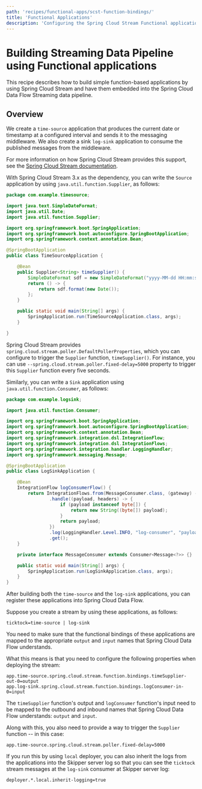 ```yaml
---
path: 'recipes/functional-apps/scst-function-bindings/'
title: 'Functional Applications'
description: 'Configuring the Spring Cloud Stream Functional applications'
---
```


# Building Streaming Data Pipeline using Functional applications

This recipe describes how to build simple function-based applications by using Spring Cloud Stream and have them embedded into the Spring Cloud Data Flow Streaming data pipeline.

## Overview

We create a `time-source` application that produces the current date or timestamp at a configured interval and sends it to the messaging middleware. We also create a sink `log-sink` application to consume the published messages from the middleware.

For more information on how Spring Cloud Stream provides this support, see the [Spring Cloud Stream documentation](https://cloud.spring.io/spring-cloud-static/spring-cloud-stream/current/reference/html/spring-cloud-stream.html#spring-cloud-stream-overview-producing-consuming-messages).

With Spring Cloud Stream 3.x as the dependency, you can write the `Source` application by using `java.util.function.Supplier`, as follows:

```Java
package com.example.timesource;

import java.text.SimpleDateFormat;
import java.util.Date;
import java.util.function.Supplier;

import org.springframework.boot.SpringApplication;
import org.springframework.boot.autoconfigure.SpringBootApplication;
import org.springframework.context.annotation.Bean;

@SpringBootApplication
public class TimeSourceApplication {

	@Bean
	public Supplier<String> timeSupplier() {
		SimpleDateFormat sdf = new SimpleDateFormat("yyyy-MM-dd HH:mm:ss.SSS");
		return () -> {
			return sdf.format(new Date());
		};
	}

	public static void main(String[] args) {
		SpringApplication.run(TimeSourceApplication.class, args);
	}

}

```

Spring Cloud Stream provides `spring.cloud.stream.poller.DefaultPollerProperties`, which you can configure to trigger the `Supplier` function, `timeSupplier()`.
For instance, you can use `--spring.cloud.stream.poller.fixed-delay=5000` property to trigger this `Supplier` function every five seconds.

Similarly, you can write a `Sink` application using `java.util.function.Consumer`, as follows:

```Java
package com.example.logsink;

import java.util.function.Consumer;

import org.springframework.boot.SpringApplication;
import org.springframework.boot.autoconfigure.SpringBootApplication;
import org.springframework.context.annotation.Bean;
import org.springframework.integration.dsl.IntegrationFlow;
import org.springframework.integration.dsl.IntegrationFlows;
import org.springframework.integration.handler.LoggingHandler;
import org.springframework.messaging.Message;

@SpringBootApplication
public class LogSinkApplication {

	@Bean
	IntegrationFlow logConsumerFlow() {
		return IntegrationFlows.from(MessageConsumer.class, (gateway) -> gateway.beanName("logConsumer"))
				.handle((payload, headers) -> {
					if (payload instanceof byte[]) {
						return new String((byte[]) payload);
					}
					return payload;
				})
				.log(LoggingHandler.Level.INFO, "log-consumer", "payload")
				.get();
	}

	private interface MessageConsumer extends Consumer<Message<?>> {}

	public static void main(String[] args) {
		SpringApplication.run(LogSinkApplication.class, args);
	}
}
```

After building both the `time-source` and the `log-sink` applications, you can register these applications into Spring Cloud Data Flow.

Suppose you create a stream by using these applications, as follows:

```
ticktock=time-source | log-sink
```

You need to make sure that the functional bindings of these applications are mapped to the appropriate `output` and `input` names that Spring Cloud Data Flow understands.

What this means is that you need to configure the following properties when deploying the stream:

```
app.time-source.spring.cloud.stream.function.bindings.timeSupplier-out-0=output
app.log-sink.spring.cloud.stream.function.bindings.logConsumer-in-0=input
```

The `timeSupplier` function's output and `logConsumer` function's input need to be mapped to the outbound and inbound names that Spring Cloud Data Flow understands: `output` and `input`.

Along with this, you also need to provide a way to trigger the `Supplier` function -- in this case:

```
app.time-source.spring.cloud.stream.poller.fixed-delay=5000
```

If you run this by using `local` deployer, you can also inherit the logs from the applications into the Skipper server log so that you can see the `ticktock` stream messages at the `log-sink` consumer at Skipper server log:

```
deployer.*.local.inherit-logging=true
```
